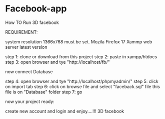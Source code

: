 # Facebook-app
How TO Run 3D facebook 


REQUIREMENT:

system resolution 1366x768 must be set.
Mozila Firefox 17 
Xammp web server latest version


 
step 1: clone or download from this project 
step 2: paste in xampp/htdocs
step 3: open browser  and tye "http://localhost/fb/"

now connect Database

step 4: open browser and tye "http://localhost/phpmyadmin/"
step 5: click on import tab
step 6: click on browse file and select "faceback.sql" file this file is on "Database" folder
step 7: go 

now your project ready:

create new account and login and enjoy....!!! 3D facebook 






 